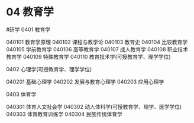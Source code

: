 # 04 教育学
#研学
0401 教育学

040101 教育学原理
040102 课程与教学论
040103 教育史
040104 比较教育学
040105 学前教育学
040106 高等教育学
040107 成人教育学
040108 职业技术教育学
040109 特殊教育学
040110 教育技术学(可授教育学、理学学位)

0402 心理学(可授教育学、理学学位)

040201 基础心理学
040202 发展与教育心理学
040203 应用心理学

0403 体育学

040301 体育人文社会学
040302 动人体科学(可授教育学、理学、医学学位)
040303 体育教育训练学
040304 民族传统体育学